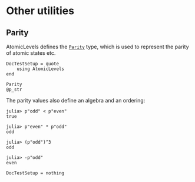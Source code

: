 # Other utilities

## Parity

AtomicLevels defines the [`Parity`](@ref) type, which is used to represent the parity of
atomic states etc.

```@meta
DocTestSetup = quote
    using AtomicLevels
end
```

```@docs
Parity
@p_str
```

The parity values also define an algebra and an ordering:

```jldoctest
julia> p"odd" < p"even"
true

julia> p"even" * p"odd"
odd

julia> (p"odd")^3
odd

julia> -p"odd"
even
```

```@meta
DocTestSetup = nothing
```

